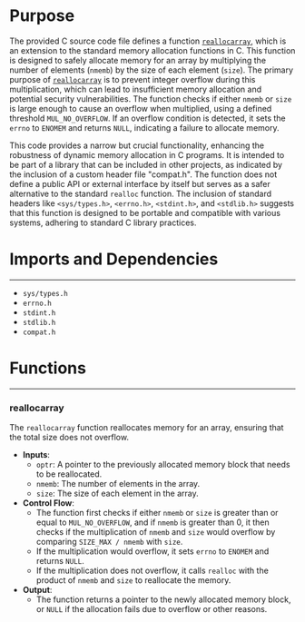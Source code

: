 # Purpose
The provided C source code file defines a function [`reallocarray`](#reallocarray), which is an extension to the standard memory allocation functions in C. This function is designed to safely allocate memory for an array by multiplying the number of elements (`nmemb`) by the size of each element (`size`). The primary purpose of [`reallocarray`](#reallocarray) is to prevent integer overflow during this multiplication, which can lead to insufficient memory allocation and potential security vulnerabilities. The function checks if either `nmemb` or `size` is large enough to cause an overflow when multiplied, using a defined threshold `MUL_NO_OVERFLOW`. If an overflow condition is detected, it sets the `errno` to `ENOMEM` and returns `NULL`, indicating a failure to allocate memory.

This code provides a narrow but crucial functionality, enhancing the robustness of dynamic memory allocation in C programs. It is intended to be part of a library that can be included in other projects, as indicated by the inclusion of a custom header file "compat.h". The function does not define a public API or external interface by itself but serves as a safer alternative to the standard `realloc` function. The inclusion of standard headers like `<sys/types.h>`, `<errno.h>`, `<stdint.h>`, and `<stdlib.h>` suggests that this function is designed to be portable and compatible with various systems, adhering to standard C library practices.
# Imports and Dependencies

---
- `sys/types.h`
- `errno.h`
- `stdint.h`
- `stdlib.h`
- `compat.h`


# Functions

---
### reallocarray<!-- {{#callable:reallocarray}} -->
The `reallocarray` function reallocates memory for an array, ensuring that the total size does not overflow.
- **Inputs**:
    - `optr`: A pointer to the previously allocated memory block that needs to be reallocated.
    - `nmemb`: The number of elements in the array.
    - `size`: The size of each element in the array.
- **Control Flow**:
    - The function first checks if either `nmemb` or `size` is greater than or equal to `MUL_NO_OVERFLOW`, and if `nmemb` is greater than 0, it then checks if the multiplication of `nmemb` and `size` would overflow by comparing `SIZE_MAX / nmemb` with `size`.
    - If the multiplication would overflow, it sets `errno` to `ENOMEM` and returns `NULL`.
    - If the multiplication does not overflow, it calls `realloc` with the product of `nmemb` and `size` to reallocate the memory.
- **Output**:
    - The function returns a pointer to the newly allocated memory block, or `NULL` if the allocation fails due to overflow or other reasons.



